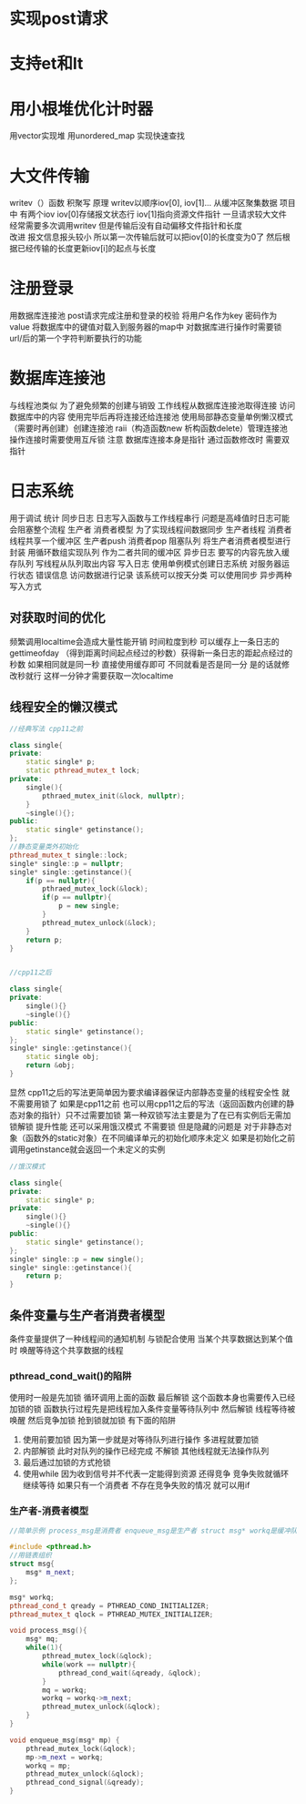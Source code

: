
# 实现post请求

# 支持et和lt

# 用小根堆优化计时器

用vector实现堆 用unordered_map 实现快速查找

# 大文件传输

writev（）函数 积聚写 原理 writev以顺序iov[0], iov[1]... 从缓冲区聚集数据 项目中 有两个iov iov[0]存储报文状态行 iov[1]指向资源文件指针 
一旦请求较大文件 经常需要多次调用writev 但是传输后没有自动偏移文件指针和长度  
改进 报文信息报头较小 所以第一次传输后就可以把iov[0]的长度变为0了 然后根据已经传输的长度更新iov[i]的起点与长度

# 注册登录

用数据库连接池 post请求完成注册和登录的校验 
将用户名作为key 密码作为value 将数据库中的键值对载入到服务器的map中 
对数据库进行操作时需要锁
url/后的第一个字符判断要执行的功能

# 数据库连接池

与线程池类似 为了避免频繁的创建与销毁 工作线程从数据库连接池取得连接 访问数据库中的内容 使用完毕后再将连接还给连接池
使用局部静态变量单例懒汉模式（需要时再创建）创建连接池 raii（构造函数new 析构函数delete）管理连接池
操作连接时需要使用互斥锁
注意 数据库连接本身是指针 通过函数修改时 需要双指针

# 日志系统

用于调试 统计
同步日志 日志写入函数与工作线程串行 问题是高峰值时日志可能会阻塞整个流程
生产者 消费者模型 为了实现线程间数据同步 生产者线程 消费者线程共享一个缓冲区 生产者push 消费者pop
阻塞队列 将生产者消费者模型进行封装 用循环数组实现队列 作为二者共同的缓冲区
异步日志 要写的内容先放入缓存队列 写线程从队列取出内容 写入日志
使用单例模式创建日志系统 对服务器运行状态 错误信息 访问数据进行记录 该系统可以按天分类 可以使用同步 异步两种写入方式

## 对获取时间的优化

频繁调用localtime会造成大量性能开销 时间粒度到秒 可以缓存上一条日志的gettimeofday （得到距离时间起点经过的秒数）获得新一条日志的距起点经过的秒数 如果相同就是同一秒 直接使用缓存即可 不同就看是否是同一分 是的话就修改秒就行 这样一分钟才需要获取一次localtime 

## 线程安全的懒汉模式

```cpp
//经典写法 cpp11之前

class single{
private: 
    static single* p;
    static pthread_mutex_t lock;
private:
    single(){
        pthraed_mutex_init(&lock, nullptr);
    }
    ~single(){};
public:
    static single* getinstance();
};
//静态变量类外初始化
pthread_mutex_t single::lock;
single* single::p = nullptr;
single* single::getinstance(){
    if(p == nullptr){
        pthraed_mutex_lock(&lock);
        if(p == nullptr){
            p = new single;
        }
        pthread_mutex_unlock(&lock);
    }
    return p;
}


//cpp11之后

class single{
private:
    single(){}
    ~single(){}
public:
    static single* getinstance();
};
single* single::getinstance(){
    static single obj;
    return &obj;
}
```

显然 cpp11之后的写法更简单因为要求编译器保证内部静态变量的线程安全性 就不需要用锁了 如果是cpp11之前 也可以用cpp11之后的写法（返回函数内创建的静态对象的指针）只不过需要加锁
第一种双锁写法主要是为了在已有实例后无需加锁解锁 提升性能
还可以采用饿汉模式 不需要锁 但是隐藏的问题是 对于非静态对象（函数外的static对象）在不同编译单元的初始化顺序未定义 如果是初始化之前调用getinstance就会返回一个未定义的实例

```cpp
//饿汉模式

class single{
private:
    static single* p;
private:
    single(){}
    ~single(){}
public:
    static single* getinstance();
};
single* single::p = new single();
single* single::getinstance(){
    return p;
}
```

## 条件变量与生产者消费者模型

条件变量提供了一种线程间的通知机制 与锁配合使用 当某个共享数据达到某个值时 唤醒等待这个共享数据的线程

### pthread_cond_wait()的陷阱

使用时一般是先加锁 循环调用上面的函数 最后解锁 这个函数本身也需要传入已经加锁的锁 函数执行过程先是把线程加入条件变量等待队列中 然后解锁 线程等待被唤醒 然后竞争加锁 抢到锁就加锁 有下面的陷阱

1. 使用前要加锁 因为第一步就是对等待队列进行操作 多进程就要加锁
2. 内部解锁 此时对队列的操作已经完成 不解锁 其他线程就无法操作队列
3. 最后通过加锁的方式抢锁
4. 使用while 因为收到信号并不代表一定能得到资源 还得竞争 竞争失败就循环 继续等待 如果只有一个消费者 不存在竞争失败的情况 就可以用if

### 生产者-消费者模型

```cpp
//简单示例 process_msg是消费者 enqueue_msg是生产者 struct msg* workq是缓冲队列

#include <pthread.h>
//用链表组织
struct msg{
    msg* m_next;
};

msg* workq;
pthread_cond_t qready = PTHREAD_COND_INITIALIZER;
pthread_mutex_t qlock = PTHREAD_MUTEX_INITIALIZER;

void process_msg(){
    msg* mq;
    while(1){
        pthread_mutex_lock(&qlock);
        while(work == nullptr){
            pthread_cond_wait(&qready, &qlock);
        }
        mq = workq;
        workq = workq->m_next;
        pthread_mutex_unlock(&qlock);
    }
}

void enqueue_msg(msg* mp) {
    pthread_mutex_lock(&qlock);
    mp->m_next = workq;
    workq = mp;
    pthread_mutex_unlock(&qlock);
    pthread_cond_signal(&qready);
}

```